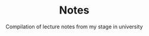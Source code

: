 ---
title: Notes
subtitle: Compilation of lecture notes from my stage in university
layout: "notes"
---